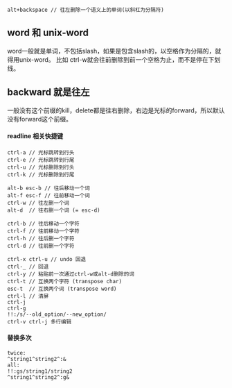 ```
alt+backspace // 往左删除一个语义上的单词(以斜杠为分隔符)
```

## word 和 unix-word
word一般就是单词，不包括slash，如果是包含slash的，以空格作为分隔的，就得用unix-word。
比如 ctrl-w就会往前删除到前一个空格为止，而不是停在下划线。

##  backward 就是往左
一般没有这个前缀的kill，delete都是往右删除，右边是光标的forward，所以默认没有forward这个前缀。


#### readline 相关快捷键
```
ctrl-a // 光标跳转到行头
ctrl-e // 光标跳转到行尾
ctrl-u // 光标删除到行头
ctrl-k // 光标删除到行尾

alt-b esc-b // 往后移动一个词
alt-f esc-f // 往前移动一个词
ctrl-w // 往左删一个词
alt-d  // 往右删一个词 (= esc-d)

ctrl-b // 往后移动一个字符
ctrl-f // 往前移动一个字符
ctrl-h // 往后删一个字符
ctrl-d // 往前删一个字符

ctrl-x ctrl-u // undo 回退
ctrl-_ // 回退
ctrl-y // 粘贴前一次通过ctrl-w或alt-d删除的词
ctrl-t // 互换两个字符 (transpose char)
esc-t  // 互换两个词 (transpose word)
ctrl-l // 清屏
ctrl-j
ctrl-g
!!:/s/--old_option/--new_option/
ctrl-v ctrl-j 多行编辑
```   

#### 替换多次 
```
twice:
^string1^string2^:&
all:
!!:gs/string1/string2
^string1^string2^:g&
```
